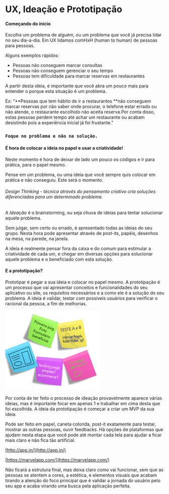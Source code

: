 # UX, Ideação e Prototipação

#### Começando do ínicio

Escolha um problema de alguém, ou um problema que você já precisa lidar no seu dia-a-dia. Em UX lidamos comHxH \(human to human\) de pessoas para pessoas.

Alguns exemplos rápidos:

* Pessoas não conseguem marcar consultas 
* Pessoas não conseguem gerenciar o seu tempo
* Pessoas tem dificuldade para marcar reservas em restaurantes

A partir desta ideia, é importante que você abra um pouco mais para entender o porque esta situação é um problema.

Ex: "**Pessoas que tem hábito de ir a restaurantes **não conseguem marcar reservas por não saber onde procurar, o telefone estar errado ou não atende, o restaurante escolhido não aceita reserva.Por conta disso, estas pessoas perdem tempo até achar um restaurante ou acabam desistindo pois a experiência inicial já foi frustante."

###                                    ` Foque no problema e não na solução. `



#### É hora de colocar a ideia no papel e usar a criatividade!

Neste momento é hora de deixar de lado um pouco os códigos e ir para prática, para o papel mesmo.

Pense em um problema, ou uma ideia que você sempre quis colocar em prática e não conseguiu. Este será o momento.

###### Design Thinking - técnica através do pensamento criativo cria soluções diferenciadas para um determinado problema.

A _Ideação_ é o brainstorming, ou seja chuva de ideias para tentar solucionar aquele problema.

Sem julgar, sem certo ou errado, é apresentado todas as ideias do seu grupo. Nesta hora pode apresentar através de post-its, papéis, desenhos na mesa, na parede, na janela.

A ideia é realmente pensar fora da caixa e do comum para estimular a criatividade de cada um, e chegar em diversas opções para solucionar aquele problema e o beneficiado com esta solução.

#### E a prototipação?

Prototipar é pegar a sua ideia e colocar no papel mesmo. A prototipação é um processo que vai apresentar conceitos e funcionalidades do seu aplicativo ou site, os requisitos necessários e a como ele é a solução do seu problema. A ideia é validar, testar com possiveis usuários para verificar o racional da pessoa, a fim de melhorias.

![](/assets/prototipo.jpg)

Por conta de ter feito o processo de ideação provavelmente aparece várias ideias, mas é importante focar em apenas 1 e trabalhar em cima desta que foi escolhida. A ideia da prototipação é começar a criar um MVP da sua ideia.

Pode ser feito em papel, caneta colorida, post-it exatamente para testar, mostrar as outras pessoas, ouvir feedbacks. Há opções de plataformas que ajudam nesta etapa que você pode até montar cada tela para ajudar a ficar mais claro e não fica tão artificial.

[http://app.in/](http://app.in/)

[https://marvelapp.com/](https://marvelapp.com/)

Não ficará a estrutura final, mas deixa claro como vai funcionar, sem que as pessoas se atentem a cores, a estética, e elementos visuais que acabam tirando a atenção do foco principal que é validar a jornada do usuário pelo seu app e acaba virando uma busca pela aplicação perfeita.

